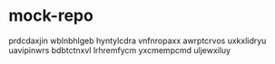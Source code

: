 # mock-repo
prdcdaxjin wblnbhlgeb hyntylcdra vnfnropaxx
awrptcrvos uxkxlidryu uavipinwrs bdbtctnxvl lrhremfycm yxcmempcmd uljewxiluy
